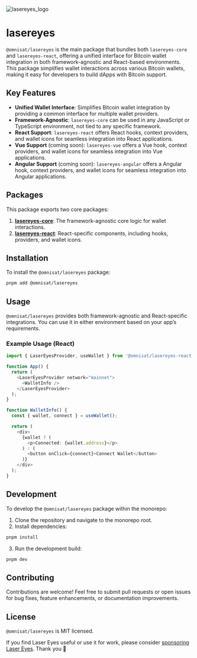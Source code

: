 ![lasereyes_logo](https://github.com/omnisat/lasereyes-mono/blob/main/.github/assets/lasereyes.png?raw=true)

# lasereyes

`@omnisat/lasereyes` is the main package that bundles both `lasereyes-core` and `lasereyes-react`, offering a unified interface for Bitcoin wallet integration in both framework-agnostic and React-based environments. This package simplifies wallet interactions across various Bitcoin wallets, making it easy for developers to build dApps with Bitcoin support.

## Key Features

- **Unified Wallet Interface**: Simplifies Bitcoin wallet integration by providing a common interface for multiple wallet providers.
- **Framework-Agnostic**: `lasereyes-core` can be used in any JavaScript or TypeScript environment, not tied to any specific framework.
- **React Support**: `lasereyes-react` offers React hooks, context providers, and wallet icons for seamless integration into React applications.
- **Vue Support** (coming soon): `lasereyes-vue` offers a Vue hook, context providers, and wallet icons for seamless integration into Vue applications.
- **Angular Support** (coming soon): `lasereyes-angular` offers a Angular hook, context providers, and wallet icons for seamless integration into Angular applications.

## Packages

This package exports two core packages:

1. **[lasereyes-core](https://github.com/omnisat/lasereyes-mono/tree/main/packages/lasereyes-core)**: The framework-agnostic core logic for wallet interactions.
2. **[lasereyes-react](https://github.com/omnisat/lasereyes-mono/tree/main/packages/lasereyes-react)**: React-specific components, including hooks, providers, and wallet icons.

## Installation

To install the `@omnisat/lasereyes` package:

```bash
pnpm add @omnisat/lasereyes
```

## Usage

`@omnisat/lasereyes` provides both framework-agnostic and React-specific integrations. You can use it in either environment based on your app’s requirements.

### Example Usage (React)

```typescript
import { LaserEyesProvider, useWallet } from '@omnisat/lasereyes-react';

function App() {
  return (
    <LaserEyesProvider network="mainnet">
      <WalletInfo />
    </LaserEyesProvider>
  );
}

function WalletInfo() {
  const { wallet, connect } = useWallet();

  return (
    <div>
      {wallet ? (
        <p>Connected: {wallet.address}</p>
      ) : (
        <button onClick={connect}>Connect Wallet</button>
      )}
    </div>
  );
}
```

## Development

To develop the `@omnisat/lasereyes` package within the monorepo:

1. Clone the repository and navigate to the monorepo root.
2. Install dependencies:

```bash
pnpm install
```

3. Run the development build:

```bash
pnpm dev
```

## Contributing

Contributions are welcome! Feel free to submit pull requests or open issues for bug fixes, feature enhancements, or documentation improvements.

## License

`@omnisat/lasereyes` is MIT licensed.

If you find Laser Eyes useful or use it for work, please consider [sponsoring Laser Eyes](https://github.com/sponsors/omnisat). Thank you 🙏

<br/>
